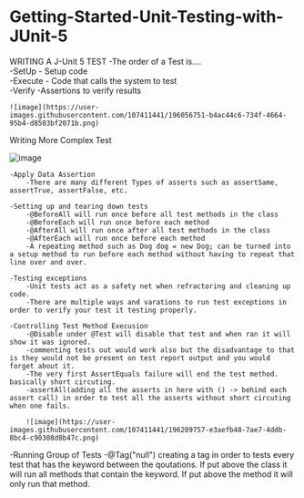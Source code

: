 # Getting-Started-Unit-Testing-with-JUnit-5

WRITING A J-Unit 5 TEST
 -The order of a Test is....                                                                                                                               
    -SetUp - Setup code                                                                                                                                     
    -Execute - Code that calls the system to test                                                                                                           
    -Verify -Assertions to verify results
    
    ![image](https://user-images.githubusercontent.com/107411441/196056751-b4ac44c6-734f-4664-95b4-d8503bf2071b.png)
    
Writing More Complex Test

![image](https://user-images.githubusercontent.com/107411441/196058893-bdefb042-0587-41ff-900b-54ff3719c353.png)


    -Apply Data Assertion
        -There are many different Types of asserts such as assertSame, assertTrue, assertFalse, etc.
        
    -Setting up and tearing down tests
        -@BeforeAll will run once before all test methods in the class
        -@BeforeEach will run once before each method
        -@AfterAll will run once after all test methods in the class
        -@AfterEach will run once before each method
        -A repeating method such as Dog dog = new Dog; can be turned into a setup method to run before each method without having to repeat that line over and over.
        
    -Testing exceptions
        -Unit tests act as a safety net when refractoring and cleaning up code.
        -There are multiple ways and varations to run test exceptions in order to verify your test it testing properly.
    
    -Controlling Test Method Execusion
        -@Disable under @Test will disable that test and when ran it will show it was ignored.
        -commenting tests out would work also but the disadvantage to that is they would not be present on test report output and you would forget about it.
        -The very first AssertEquals failure will end the test method. basically short circuting.
        -assertAll(adding all the asserts in here with () -> behind each assert call) in order to test all the asserts without short circuting when one fails.
        
        ![image](https://user-images.githubusercontent.com/107411441/196209757-e3aefb48-7ae7-4ddb-8bc4-c90308d8b47c.png)

   -Running Group of Tests
        -@Tag("null") creating a tag in order to tests every test that has the keyword between the qoutations. If put above the class it will run all methods that contain the keyword. If put above the method it will only run that method.
        
